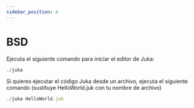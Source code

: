 ```yaml
---
sidebar_position: 4
---
```


# BSD

Ejecuta el siguiente comando para iniciar el editor de Juka:

```jsx
./juka
```

Si quieres ejecutar el código Juka desde un archivo, ejecuta el siguiente comando (sustituye HelloWorld.juk con tu nombre de archivo)

```jsx
./juka HelloWorld.juk
```
